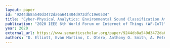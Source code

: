 ```yaml
---
layout: paper
id: "9244db8a540d3472da6a641404d972dfc19e0534"
title: "Cyber-Physical Analytics: Environmental Sound Classification At The Edge"
publication: "2020 IEEE 6th World Forum on Internet of Things (WF-IoT)"
year: 2020
external_url: https://www.semanticscholar.org/paper/9244db8a540d3472da6a641404d972dfc19e0534
authors: "D. Elliott, Evan Martino, C. Otero, Anthony O. Smith, A. Peter, Benjamin Luchterhand, Eric Lam, S. Leung"
---
```

